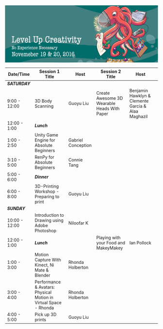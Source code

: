 ![Game Dev Boot Camp Banner](banner.png "LGame Dev Boot Camp Banner")



| Date/Time 	| Session 1 Title  	| Host 	| Session 2 Title 	|Host|  	|
|--------------	|---------------------------------------------------------------------------------------	|--------------------------------------	|-----------------------------	|---	|---	|
| ***SATURDAY*** 	|  	|  	|  	|  	|  	|
| 9:00 - 12:00 	  | 3D Body Scanning 	| Guoyu Liu 	|  	Create Awesome 3D Wearable Heads With Paper 	| Benjamin Hawklyn & Clemente Garcia & Alaa Maghazil  	|  	|
| 12:00 - 1:00 	    | ***Lunch*** 	|  	|  	|  	|  	|
| 1:00 - 2:50 	  | Unity Game Engine for Absolute Beginners 	| Gabriel Conception 	|  	|  	|  	|
| 3:10 - 5:00 	    | RenPy for Absolute Beginners 	| Connie Tang 	|  	|  	|  	|
| 5:00 - 6:00     | ***Dinner***	|  	|  	|  	|  	|
| 6:00 - 8:00   	| 3D-Printing Workshop - Preparing to print 	| Guoyu Liu 	|  	|  	|  	|
| ***SUNDAY***	  |  	|  	|  	|  	|  	|
| 10:00 - 12:00   	| Introduction to Drawing using Adobe Photoshop 	| Niloofar K 	|  	|  	|  	|
| 12:00 - 1:00 	    | ***Lunch*** 	|  	|  Playing with your Food and MakeyMakey 	| Ian Pollock  	|  	|
| 1:00 - 3:00   	| Motion Capture With Kinect, Ni Mate & Blender 	| Rhonda Holberton 	|  	|  	|  	|
| 3:00 - 4:00   	| Performance & Avatars: Physical Motion in Virtual Space - Rhonda 	| Rhonda Holberton 	|  	|  	|  	|
| 4:00 - 5:00 	  | Pick up 3D prints 	| Guoyu Liu 	|  	|  	|  	|
